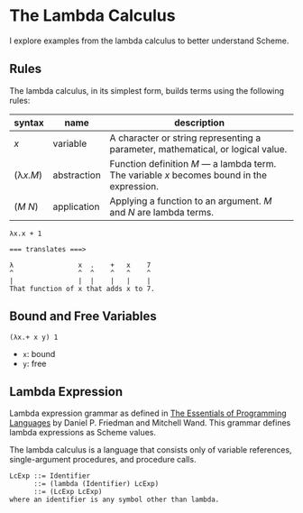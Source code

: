 # The Lambda Calculus
I explore examples from the lambda calculus to better understand Scheme.

## Rules

The lambda calculus, in its simplest form, builds terms using the following rules:

| syntax   | name        | description |
| -------- | ----------- | ----------- |
| *x*      | variable    | A character or string representing a parameter, mathematical, or logical value.            |
| (λ*x.M*) | abstraction | Function definition *M* — a lambda term. The variable *x* becomes bound in the expression. |
| (*M N*)  | application | Applying a function to an argument. *M* and *N* are lambda terms.                          |

```
λx.x + 1

=== translates ===>

λ                x  .    +   x    7
^                ^  ^    ^   ^    ^
|                |  |    |   |    |
That function of x that adds x to 7.
```

## Bound and Free Variables

```
(λx.+ x y) 1
```

- `x`: bound
- `y`: free

## Lambda Expression
Lambda expression grammar as defined in [The Essentials of Programming Languages](https://en.wikipedia.org/wiki/Essentials_of_Programming_Languages) by Daniel P. Friedman and Mitchell Wand. This grammar defines lambda expressions as Scheme values.

The lambda calculus is a language that consists only of variable references, single-argument procedures, and procedure calls.

```
LcExp ::= Identifier
      ::= (lambda (Identifier) LcExp)
      ::= (LcExp LcExp)
where an identifier is any symbol other than lambda.
```
